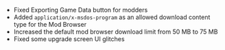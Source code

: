 - Fixed Exporting Game Data button for modders
- Added `application/x-msdos-program` as an allowed download content type for the Mod Browser
- Increased the default mod browser download limit from 50 MB to 75 MB
- Fixed some upgrade screen UI glitches